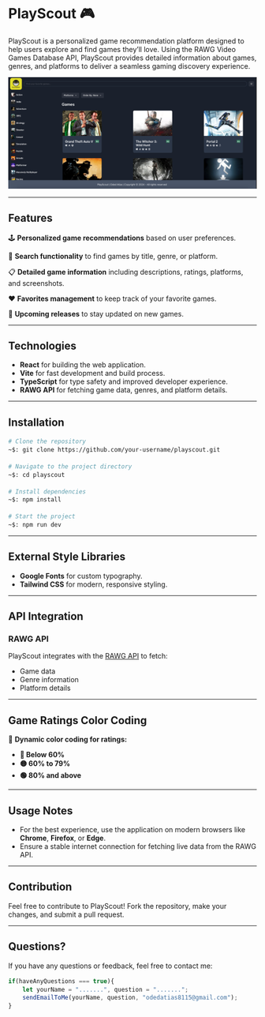 # PlayScout 🎮

PlayScout is a personalized game recommendation platform designed to help users explore and find games they’ll love. Using the RAWG Video Games Database API, PlayScout provides detailed information about games, genres, and platforms to deliver a seamless gaming discovery experience.

![PlayScout](PlayScout.png)

---

## Features

🕹️ **Personalized game recommendations** based on user preferences.

🎯 **Search functionality** to find games by title, genre, or platform.

📋 **Detailed game information** including descriptions, ratings, platforms, and screenshots.

❤️ **Favorites management** to keep track of your favorite games.

📅 **Upcoming releases** to stay updated on new games.

---

## Technologies

- **React** for building the web application.
- **Vite** for fast development and build process.
- **TypeScript** for type safety and improved developer experience.
- **RAWG API** for fetching game data, genres, and platform details.

---

## Installation

```bash
# Clone the repository
~$: git clone https://github.com/your-username/playscout.git

# Navigate to the project directory
~$: cd playscout

# Install dependencies
~$: npm install

# Start the project
~$: npm run dev
```

---

## External Style Libraries

- **Google Fonts** for custom typography.
- **Tailwind CSS** for modern, responsive styling.

---

## API Integration

### RAWG API

PlayScout integrates with the [RAWG API](https://rawg.io/apidocs) to fetch:

- Game data
- Genre information
- Platform details

---

## Game Ratings Color Coding

🎨 **Dynamic color coding for ratings:**

- **🔴 Below 60%**
- **🟡 60% to 79%**
- **🟢 80% and above**

---

## Usage Notes

- For the best experience, use the application on modern browsers like **Chrome**, **Firefox**, or **Edge**.
- Ensure a stable internet connection for fetching live data from the RAWG API.

---

## Contribution

Feel free to contribute to PlayScout! Fork the repository, make your changes, and submit a pull request.

---

## Questions?

If you have any questions or feedback, feel free to contact me:

```javascript
if(haveAnyQuestions === true){
    let yourName = ".......", question = ".......";
    sendEmailToMe(yourName, question, "odedatias8115@gmail.com");
}
```
